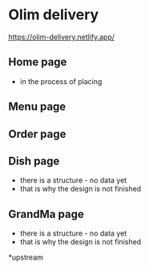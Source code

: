 # Olim delivery
https://olim-delivery.netlify.app/

## Home page
- in the process of placing

## Menu page

## Order page

## Dish page
- there is a structure - no data yet
- that is why the design is not finished

## GrandMa page
- there is a structure - no data yet
- that is why the design is not finished

*upstream
